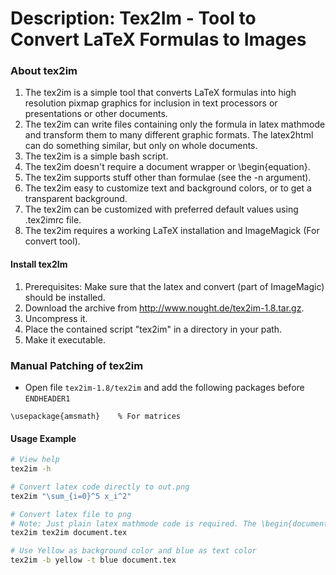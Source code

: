 # Description: Tex2Im - Tool to Convert LaTeX Formulas to Images

### About tex2im
1. The tex2im is a simple tool that converts LaTeX formulas into high resolution pixmap graphics for inclusion in text 
   processors or presentations or other documents.
2. The tex2im can write files containing only the formula in latex mathmode and transform them to many different graphic 
   formats. The latex2html can do something similar, but only on whole documents. 
3. The tex2im is a simple bash script.
4. The tex2im doesn't require a document wrapper or \begin{equation}.
5. The tex2im supports stuff other than formulae (see the -n argument).
6. The tex2im easy to customize text and background colors, or to get a transparent background.
7. The tex2im can be customized with preferred default values using .tex2imrc file.
8. The tex2im requires a working LaTeX installation and ImageMagick (For convert tool).

#### Install tex2Im
1. Prerequisites: Make sure that the latex and convert (part of ImageMagic) should be installed.
2. Download the archive from http://www.nought.de/tex2im-1.8.tar.gz.
3. Uncompress it.
4. Place the contained script "tex2im" in a directory in your path. 
5. Make it executable.

### Manual Patching of tex2im
* Open file `tex2im-1.8/tex2im` and add the following packages before `ENDHEADER1`
```
\usepackage{amsmath}    % For matrices
```

#### Usage Example
```bash
# View help
tex2im -h

# Convert latex code directly to out.png
tex2im "\sum_{i=0}^5 x_i^2" 

# Convert latex file to png
# Note: Just plain latex mathmode code is required. The \begin{document} or \begin{equation} is NOT required. 
tex2im tex2im document.tex

# Use Yellow as background color and blue as text color
tex2im -b yellow -t blue document.tex
```
